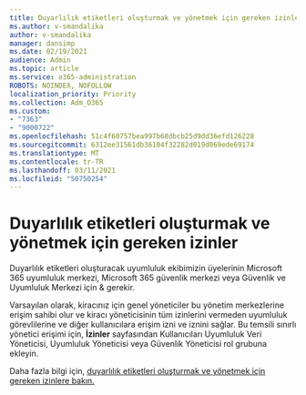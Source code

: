 ```yaml
---
title: Duyarlılık etiketleri oluşturmak ve yönetmek için gereken izinler
ms.author: v-smandalika
author: v-smandalika
manager: dansimp
ms.date: 02/19/2021
audience: Admin
ms.topic: article
ms.service: o365-administration
ROBOTS: NOINDEX, NOFOLLOW
localization_priority: Priority
ms.collection: Adm_O365
ms.custom:
- "7363"
- "9000722"
ms.openlocfilehash: 51c4f60757bea997b68dbcb25d9dd36efd126228
ms.sourcegitcommit: 6312ee31561db36104f32282d019d069ede69174
ms.translationtype: MT
ms.contentlocale: tr-TR
ms.lasthandoff: 03/11/2021
ms.locfileid: "50750254"
---
```

# <a name="permissions-required-to-create-and-manage-sensitivity-labels"></a>Duyarlılık etiketleri oluşturmak ve yönetmek için gereken izinler

Duyarlılık etiketleri oluşturacak uyumluluk ekibimizin üyelerinin Microsoft 365 uyumluluk merkezi, Microsoft 365 güvenlik merkezi veya Güvenlik ve Uyumluluk Merkezi için & gerekir.

Varsayılan olarak, kiracınız için genel yöneticiler bu yönetim merkezlerine erişim sahibi olur ve kiracı yöneticisinin tüm izinlerini vermeden uyumluluk görevlilerine ve diğer kullanıcılara erişim izni ve iznini sağlar. Bu temsili sınırlı yönetici erişimi için, **İzinler** sayfasından Kullanıcıları Uyumluluk Veri Yöneticisi, Uyumluluk Yöneticisi veya Güvenlik Yöneticisi rol grubuna ekleyin.

Daha fazla bilgi için, [duyarlılık etiketleri oluşturmak ve yönetmek için gereken izinlere bakın.](https://docs.microsoft.com/microsoft-365/compliance/get-started-with-sensitivity-labels)